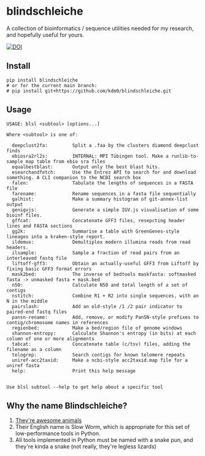 # blindschleiche

A collection of bioinformatics / sequence utilities needed for my research, and hopefully useful for yours.

[![DOI](https://zenodo.org/badge/509693094.svg)](https://zenodo.org/doi/10.5281/zenodo.10049825)

## Install

```
pip install blindschleiche
# or for the current main branch:
# pip install git+https://github.com/kdm9/blindschleiche.git
```

## Usage

```
USAGE: blsl <subtool> [options...]

Where <subtool> is one of:

  deepclust2fa:         Split a .faa by the clusters diamond deepclust finds
  ebiosra2rl2s:         INTERNAL: MPI Tübingen tool. Make a runlib-to-sample map table from ebio sra files
  equalbestblast:       Output only the best blast hits.
  esearchandfetch:      Use the Entrez API to search for and download something. A CLI companion to the NCBI search box
  falen:                Tabulate the lengths of sequences in a FASTA file
  farename:             Rename sequences in a fasta file sequentially
  galhist:              Make a summary histogram of git-annex-list output
  genigvjs:             Generate a simple IGV.js visualisation of some bioinf files.
  gffcat:               Concatenate GFF3 files, resepcting header lines and FASTA sections
  gg2k:                 Summarise a table with GreenGenes-style lineages into a kraken-style report.
  ildemux:              Demultiplex modern illumina reads from read headers.
  ilsample:             Sample a fraction of read pairs from an interleaved fastq file
  liftoff-gff3:         Obtain an actually-useful GFF3 from Liftoff by fixing basic GFF3 format errors
  mask2bed:             The inverse of bedtools maskfasta: softmasked fasta -> unmasked fasta + mask.bed
  n50:                  Calculate N50 and total length of a set of contigs
  nstitch:              Combine R1 + R2 into single sequences, with an N in the middle
  pairslash:            Add an old-style /1 /2 pair indicator to paired-end fastq files
  pansn-rename:         Add, remove, or modify PanSN-style prefixes to contig/chromosome names in references
  regionbed:            Make a bed/region file of genome windows
  shannon-entropy:      Calculate Shannon's entropy (in bits) at each column of one or more alignments
  tabcat:               Concatenate table (c/tsv) files, adding the filename as a column
  telogrep:             Search contigs for known telomere repeats
  uniref-acc2taxid:     Make a ncbi-style acc2taxid.map file for a uniref fasta
  help:                 Print this help message


Use blsl subtool --help to get help about a specific tool
```

## Why the name Blindschleiche?

1) [They're awesome animals](https://www.google.com/search?q=blindschleiche&tbm=isch)
2) Their English name is Slow Worm, which is appropriate for this set of low-performance tools in Python.
3) All tools implemented in Python must be named with a snake pun, and they're kinda a snake (not really, they're legless lizards)

